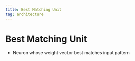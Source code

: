 ```yaml
---
title: Best Matching Unit
tag: architecture
---
```


# Best Matching Unit
- Neuron whose weight vector best matches input pattern




































